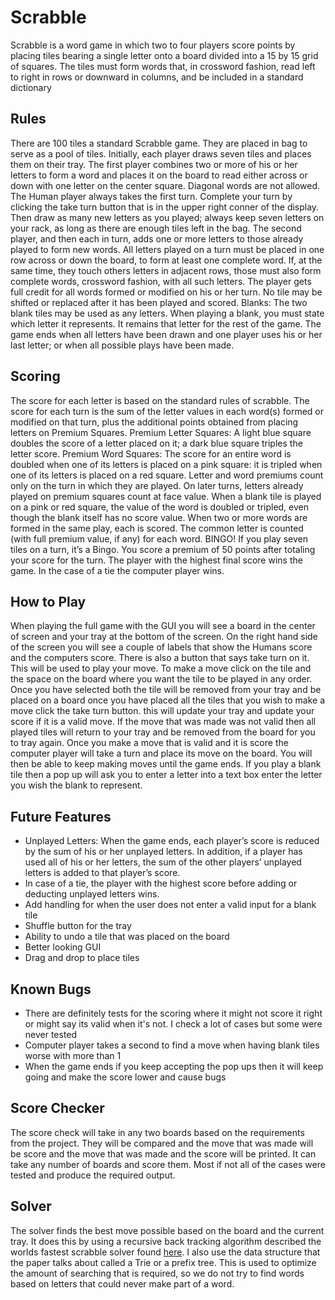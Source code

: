 # Scrabble

Scrabble is a word game in which two to four players score points by placing
tiles
bearing a single letter onto a board divided into a 15 by 15 grid of squares.
The tiles must form words that, in crossword fashion, read left to right in rows
or downward in columns, and be included in a standard dictionary

## Rules

There are 100 tiles a standard Scrabble game. They are placed in bag
to serve as a pool of tiles. Initially, each player draws seven tiles and places
them on their tray.
The first player combines two or more of his or her letters to form a word and
places
it on the board to read either across or down with one letter on the center
square.
Diagonal words are not allowed. The Human player always takes the first turn.
Complete your turn by clicking the take turn button that is in the upper right
conner of
the display. Then draw as many new letters as you played; always keep seven
letters on your rack, as long as
there are enough tiles left in the bag. The second player, and then each in
turn, adds one or more
letters to those already played to form new words. All letters played on a turn
must
be placed in one row across or down the board, to form at least one complete
word.
If, at the same time, they touch others letters in adjacent rows, those must
also form
complete words, crossword fashion, with all such letters. The player gets full
credit for
all words formed or modified on his or her turn. No tile may be shifted or
replaced
after it has been played and scored. Blanks: The two blank tiles may be used as
any letters. When playing a blank, you must state which letter it represents.
It remains that letter for the rest of the game. The game ends when all letters
have been drawn and one player uses his or her last letter; or when all
possible plays have been made.

## Scoring

The score for each letter is based on the standard rules of scrabble.
The score for each turn is the sum of the letter values in each word(s) formed
or
modified on that turn, plus the additional points obtained from placing letters
on
Premium Squares. Premium Letter Squares: A light blue square doubles the score
of a letter placed on it; a dark blue square triples the letter score. Premium
Word Squares:
The score for an entire word is doubled when one of its letters
is placed on a pink square: it is tripled when one of its letters is placed on a
red square.
Letter and word premiums count only on the turn in which they are played. On
later
turns, letters already played on premium squares count at face value.
When a blank tile is played on a pink or red square, the value of the word is
doubled
or tripled, even though the blank itself has no score value. When two or more
words are formed in the same play, each is scored. The common
letter is counted (with full premium value, if any) for each word.
BINGO! If you play seven tiles on a turn, it’s a Bingo. You score a premium of
50
points after totaling your score for the turn. The player with the highest final
score wins the game.
In the case of a tie the computer player wins.

## How to Play

When playing the full game with the GUI you will see a board in the center of
screen
and your tray at the bottom of the screen. On the right hand side of the screen
you
will see a couple of labels that show the Humans score and the computers score.
There is also a button that says take turn on it. This will be used to play your
move.
To make a move click on the tile and the space on the board where you want the
tile
to be played in any order. Once you have selected both the tile will be removed
from your
tray and be placed on a board once you have placed all the tiles that you wish
to make a move click the take turn button. this will update your tray and update
your
score if it is a valid move. If the move that was made was not valid then all
played
tiles will return to your tray and be removed from the board for you to tray
again.
Once you make a move that is valid and it is score the computer player will take
a turn and place its move on the board. You will then be able to keep making
moves
until the game ends. If you play a blank tile then a pop up will ask you to
enter a letter
into a text box enter the letter you wish the blank to represent.

## Future Features

* Unplayed Letters: When the game ends, each player’s score is reduced by the
  sum of
  his or her unplayed letters. In addition, if a player has used all of his or
  her letters,
  the sum of the other players’ unplayed letters is added to that player’s
  score.
* In case of a tie, the player with the highest score before adding or deducting
  unplayed letters wins.
* Add handling for when the user does not enter a valid input for a blank tile
* Shuffle button for the tray
* Ability to undo a tile that was placed on the board
* Better looking GUI
* Drag and drop to place tiles

## Known Bugs

* There are definitely tests for the scoring where it might not score it right
  or might say its valid when it's not. I check a lot of cases but some were
  never tested
* Computer player takes a second to find a move when having blank tiles worse
  with more than 1
* When the game ends if you keep accepting the pop ups then it will keep going
  and make the score lower and cause bugs

## Score Checker

The score check will take in any two boards based on the requirements from the
project. They will be compared and the move that was made will be score and
the move that was made and the score will be printed. It can take any number of
boards and score them. Most if not all of the cases were tested and produce the
required output.

## Solver

The solver finds the best move possible based on the board and
the current tray. It does this by using a recursive back tracking algorithm
described the worlds fastest scrabble solver found [here](
https://www.cs.cmu.edu/afs/cs/academic/class/15451-s06/www/lectures/scrabble.pdf).
I also use the data structure that the paper talks about called a Trie or a
prefix
tree. This is used to optimize the amount of searching that is required, so we
do
not try to find words based on letters that could never make part of a word. 
